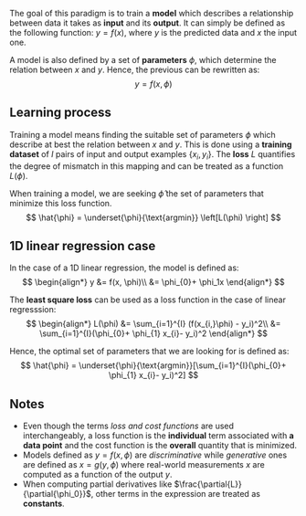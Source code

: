 The goal of this paradigm is to train a **model** which describes a relationship between data it takes as **input** and its **output**. 
It can simply be defined as the following function: $y =f(x)$, where $y$ is the predicted data and $x$ the input one.

A model is also defined by a set of **parameters** $\phi$, which determine the relation between $x$ and $y$. Hence, the previous can be rewritten as:
$$
y = f(x, \phi)
$$

## Learning process
Training a model means finding the suitable set of parameters $\phi$
which describe at best the relation between $x$ and $y$. This is done using a **training dataset** of $I$ pairs of input and output examples $\{x_i,y_i\}$.
The **loss** $L$ quantifies the degree of mismatch in this mapping and can be treated as a function $L(\phi)$.

When training a model, we are seeking $\hat{\phi}$ the set of parameters that minimize this loss function.
$$
\hat{\phi} = \underset{\phi}{\text{argmin}} \left[L(\phi) \right]
$$
## 1D linear regression case
In the case of a 1D linear regression, the model is defined as:
$$
\begin{align*}
y &= f(x, \phi)\\
&= \phi_{0}+ \phi_1x
\end{align*}
$$

The **least square loss** can be used as a loss function in the case of linear regresssion:
$$
\begin{align*}
L(\phi) &= \sum_{i=1}^{I} (f(x_{i,}\phi) - y_i)^2\\
&= \sum_{i=1}^{I}(\phi_{0}+ \phi_{1} x_{i}- y_i)^2
\end{align*}
$$

Hence, the optimal set of parameters that we are looking for is defined as:
$$
\hat{\phi} = \underset{\phi}{\text{argmin}}[\sum_{i=1}^{I}(\phi_{0}+ \phi_{1} x_{i}- y_i)^2]
$$

## Notes
- Even though the terms *loss and cost functions* are used interchangeably, a loss function is the **individual** term associated with **a data point** and the cost function is the **overall** quantity that is minimized.
- Models defined as $y = f(x, \phi)$ are *discriminative* while *generative* ones are defined as $x = g(y, \phi)$ where real-world measurements $x$ are computed as a function of the output $y$.
- When computing partial derivatives like $\frac{\partial{L}}{\partial{\phi_0}}$, other terms in the expression are treated as **constants**.